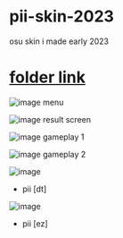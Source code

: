 # pii-skin-2023
osu skin i made early 2023 

# [folder link](https://drive.google.com/drive/folders/1Y-CkhXnWgFk77vLCCFrQwkf8HFFFXraQ?usp=sharing)

![image](https://media.discordapp.net/attachments/559987269466062860/1071668623791378432/screenshot3055.jpg?width=805&height=453)
menu

![image](https://media.discordapp.net/attachments/559987269466062860/1071668622818287716/screenshot3056.jpg?width=805&height=453)
result screen

![image](https://media.discordapp.net/attachments/559987269466062860/1071668623296446504/screenshot3053.jpg?width=805&height=453)
gameplay 1

![image](https://media.discordapp.net/attachments/559987269466062860/1071668623531319327/screenshot3054.jpg?width=805&height=453)
gameplay 2

![image](https://media.discordapp.net/attachments/559987269466062860/1071898483474300938/screenshot3064.jpg?width=1202&height=676)
- pii [dt]

![image](https://media.discordapp.net/attachments/559987269466062860/1071897461968343132/screenshot3063.jpg?width=1202&height=676)
- pii [ez]

